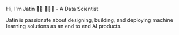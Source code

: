 
Hi, I'm Jatin 👋🏾 👩🏾‍💻 - A Data Scientist

Jatin is passionate about designing, building, and deploying machine learning solutions as an end to end AI products.
